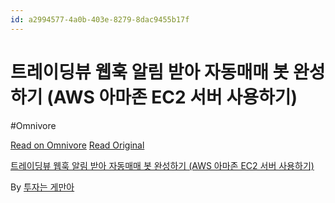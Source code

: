 ```yaml
---
id: a2994577-4a0b-403e-8279-8dac9455b17f
---
```


# 트레이딩뷰 웹훅 알림 받아 자동매매 봇 완성하기 (AWS 아마존 EC2 서버 사용하기)
#Omnivore
 
[Read on Omnivore](https://omnivore.app/me/https-youtube-com-watch-v-gm-r-4-ai-jj-pe-1912f425306)
[Read Original](https://youtube.com/watch?v=GmR4-AiJjPE)
 
[트레이딩뷰 웹훅 알림 받아 자동매매 봇 완성하기 (AWS 아마존 EC2 서버 사용하기)](https://youtube.com/watch?v=GmR4-AiJjPE)

By [투자는 게만아](https://www.youtube.com/@%ED%88%AC%EC%9E%90%EB%8A%94%EA%B2%8C%EB%A7%8C%EC%95%84)